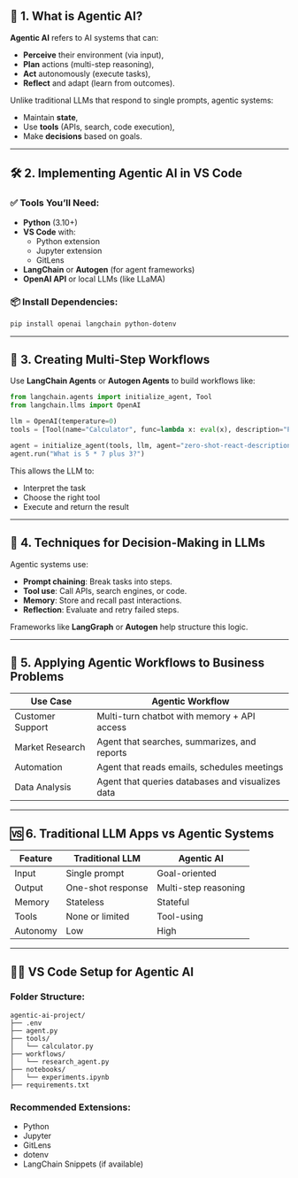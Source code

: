

## 🤖 1. What is Agentic AI?

**Agentic AI** refers to AI systems that can:
- **Perceive** their environment (via input),
- **Plan** actions (multi-step reasoning),
- **Act** autonomously (execute tasks),
- **Reflect** and adapt (learn from outcomes).

Unlike traditional LLMs that respond to single prompts, agentic systems:
- Maintain **state**,
- Use **tools** (APIs, search, code execution),
- Make **decisions** based on goals.

---

## 🛠️ 2. Implementing Agentic AI in VS Code

### ✅ Tools You’ll Need:
- **Python** (3.10+)
- **VS Code** with:
  - Python extension
  - Jupyter extension
  - GitLens
- **LangChain** or **Autogen** (for agent frameworks)
- **OpenAI API** or local LLMs (like LLaMA)

### 📦 Install Dependencies:
```bash
pip install openai langchain python-dotenv
```

---

## 🔁 3. Creating Multi-Step Workflows

Use **LangChain Agents** or **Autogen Agents** to build workflows like:

```python
from langchain.agents import initialize_agent, Tool
from langchain.llms import OpenAI

llm = OpenAI(temperature=0)
tools = [Tool(name="Calculator", func=lambda x: eval(x), description="Performs math")]

agent = initialize_agent(tools, llm, agent="zero-shot-react-description", verbose=True)
agent.run("What is 5 * 7 plus 3?")
```

This allows the LLM to:
- Interpret the task
- Choose the right tool
- Execute and return the result

---

## 🧠 4. Techniques for Decision-Making in LLMs

Agentic systems use:
- **Prompt chaining**: Break tasks into steps.
- **Tool use**: Call APIs, search engines, or code.
- **Memory**: Store and recall past interactions.
- **Reflection**: Evaluate and retry failed steps.

Frameworks like **LangGraph** or **Autogen** help structure this logic.

---

## 💼 5. Applying Agentic Workflows to Business Problems

| Use Case | Agentic Workflow |
|----------|------------------|
| Customer Support | Multi-turn chatbot with memory + API access |
| Market Research | Agent that searches, summarizes, and reports |
| Automation | Agent that reads emails, schedules meetings |
| Data Analysis | Agent that queries databases and visualizes data |

---

## 🆚 6. Traditional LLM Apps vs Agentic Systems

| Feature | Traditional LLM | Agentic AI |
|--------|------------------|-------------|
| Input | Single prompt | Goal-oriented |
| Output | One-shot response | Multi-step reasoning |
| Memory | Stateless | Stateful |
| Tools | None or limited | Tool-using |
| Autonomy | Low | High |

---

## 🧑‍💻 VS Code Setup for Agentic AI

### Folder Structure:
```
agentic-ai-project/
├── .env
├── agent.py
├── tools/
│   └── calculator.py
├── workflows/
│   └── research_agent.py
├── notebooks/
│   └── experiments.ipynb
├── requirements.txt
```

### Recommended Extensions:
- Python
- Jupyter
- GitLens
- dotenv
- LangChain Snippets (if available)
